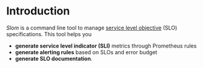 # Introduction

_Slom_ is a command line tool to manage [service level objective](https://sre.google/sre-book/service-level-objectives/) (SLO) specifications.
This tool helps you

- **generate service level indicator (SLI)** metrics through Prometheus rules
- **generate alerting rules** based on SLOs and error budget
- **generate SLO documentation**.
